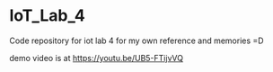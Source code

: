 # IoT_Lab_4

Code repository for iot lab 4 for my own reference and memories =D

demo video is at https://youtu.be/UB5-FTijvVQ
